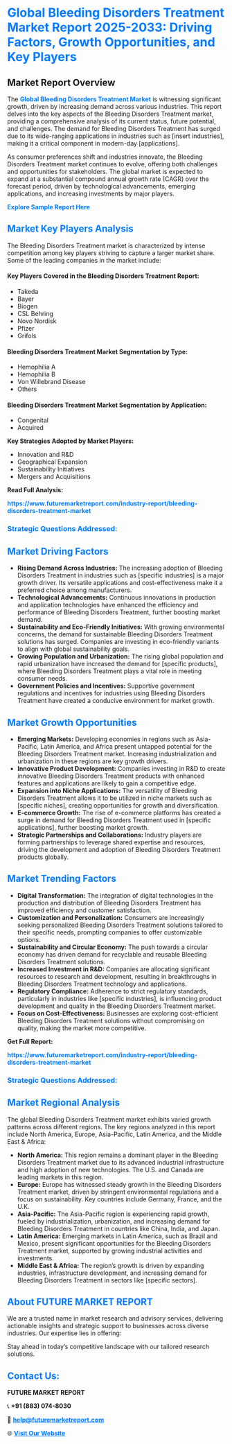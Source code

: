 <h1 style="color: #007BFF;">Global Bleeding Disorders Treatment Market Report 2025-2033: Driving Factors, Growth Opportunities, and Key Players</h1>

<section id="overview">
<h2>Market Report Overview</h2>
<p>The <a href="https://www.futuremarketreport.com/industry-report/bleeding-disorders-treatment-market" style="color: #007BFF; text-decoration: none;"><strong>Global Bleeding Disorders Treatment Market</strong></a> is witnessing significant growth, driven by increasing demand across various industries. This report delves into the key aspects of the Bleeding Disorders Treatment market, providing a comprehensive analysis of its current status, future potential, and challenges. The demand for Bleeding Disorders Treatment has surged due to its wide-ranging applications in industries such as [insert industries], making it a critical component in modern-day [applications].</p>
<p>As consumer preferences shift and industries innovate, the Bleeding Disorders Treatment market continues to evolve, offering both challenges and opportunities for stakeholders. The global market is expected to expand at a substantial compound annual growth rate (CAGR) over the forecast period, driven by technological advancements, emerging applications, and increasing investments by major players.</p>
</section>

<section id="overview">
<p><a href="https://www.futuremarketreport.com/request-sample/reportId=48976" style="color: #007BFF; text-decoration: none;"><strong>Explore Sample Report Here</strong></a></p>
</section>

<section id="key-players">
<h2 style="color: #007BFF;">Market Key Players Analysis</h2>
<p>The Bleeding Disorders Treatment market is characterized by intense competition among key players striving to capture a larger market share. Some of the leading companies in the market include:</p>
<h4>Key Players Covered in the Bleeding Disorders Treatment Report:</h4>
<ul><li>Takeda</li><li>Bayer</li><li>Biogen</li><li>CSL Behring</li><li>Novo Nordisk</li><li>Pfizer</li><li>Grifols</li></ul>
<h4>Bleeding Disorders Treatment Market Segmentation by Type:</h4>
<ul><li>Hemophilia A</li><li>Hemophilia B</li><li>Von Willebrand Disease</li><li>Others</li></ul>

<h4>Bleeding Disorders Treatment Market Segmentation by Application:</h4>
<ul><li>Congenital</li><li>Acquired</li></ul>
<p><strong>Key Strategies Adopted by Market Players:</strong></p>
<ul>
<li>Innovation and R&D</li>
<li>Geographical Expansion</li>
<li>Sustainability Initiatives</li>
<li>Mergers and Acquisitions</li>
</ul>
</section>

<section>
<p><strong>Read Full Analysis: </strong></p><a href="https://www.futuremarketreport.com/industry-report/bleeding-disorders-treatment-market" style="color: #007BFF; text-decoration: none;"><strong>https://www.futuremarketreport.com/industry-report/bleeding-disorders-treatment-market</strong></a>
<h3 style="color: #007BFF;">Strategic Questions Addressed:</h3>
</section>

<section id="driving-factors">
<h2 style="color: #007BFF;">Market Driving Factors</h2>
<ul>
<li><strong>Rising Demand Across Industries:</strong> The increasing adoption of Bleeding Disorders Treatment in industries such as [specific industries] is a major growth driver. Its versatile applications and cost-effectiveness make it a preferred choice among manufacturers.</li>
<li><strong>Technological Advancements:</strong> Continuous innovations in production and application technologies have enhanced the efficiency and performance of Bleeding Disorders Treatment, further boosting market demand.</li>
<li><strong>Sustainability and Eco-Friendly Initiatives:</strong> With growing environmental concerns, the demand for sustainable Bleeding Disorders Treatment solutions has surged. Companies are investing in eco-friendly variants to align with global sustainability goals.</li>
<li><strong>Growing Population and Urbanization:</strong> The rising global population and rapid urbanization have increased the demand for [specific products], where Bleeding Disorders Treatment plays a vital role in meeting consumer needs.</li>
<li><strong>Government Policies and Incentives:</strong> Supportive government regulations and incentives for industries using Bleeding Disorders Treatment have created a conducive environment for market growth.</li>
</ul>
</section>

<section id="growth-opportunities">
<h2 style="color: #007BFF;">Market Growth Opportunities</h2>
<ul>
<li><strong>Emerging Markets:</strong> Developing economies in regions such as Asia-Pacific, Latin America, and Africa present untapped potential for the Bleeding Disorders Treatment market. Increasing industrialization and urbanization in these regions are key growth drivers.</li>
<li><strong>Innovative Product Development:</strong> Companies investing in R&D to create innovative Bleeding Disorders Treatment products with enhanced features and applications are likely to gain a competitive edge.</li>
<li><strong>Expansion into Niche Applications:</strong> The versatility of Bleeding Disorders Treatment allows it to be utilized in niche markets such as [specific niches], creating opportunities for growth and diversification.</li>
<li><strong>E-commerce Growth:</strong> The rise of e-commerce platforms has created a surge in demand for Bleeding Disorders Treatment used in [specific applications], further boosting market growth.</li>
<li><strong>Strategic Partnerships and Collaborations:</strong> Industry players are forming partnerships to leverage shared expertise and resources, driving the development and adoption of Bleeding Disorders Treatment products globally.</li>
</ul>
</section>

<section id="trending-factors">
<h2 style="color: #007BFF;">Market Trending Factors</h2>
<ul>
<li><strong>Digital Transformation:</strong> The integration of digital technologies in the production and distribution of Bleeding Disorders Treatment has improved efficiency and customer satisfaction.</li>
<li><strong>Customization and Personalization:</strong> Consumers are increasingly seeking personalized Bleeding Disorders Treatment solutions tailored to their specific needs, prompting companies to offer customizable options.</li>
<li><strong>Sustainability and Circular Economy:</strong> The push towards a circular economy has driven demand for recyclable and reusable Bleeding Disorders Treatment solutions.</li>
<li><strong>Increased Investment in R&D:</strong> Companies are allocating significant resources to research and development, resulting in breakthroughs in Bleeding Disorders Treatment technology and applications.</li>
<li><strong>Regulatory Compliance:</strong> Adherence to strict regulatory standards, particularly in industries like [specific industries], is influencing product development and quality in the Bleeding Disorders Treatment market.</li>
<li><strong>Focus on Cost-Effectiveness:</strong> Businesses are exploring cost-efficient Bleeding Disorders Treatment solutions without compromising on quality, making the market more competitive.</li>
</ul>
</section>

<section>
<p><strong>Get Full Report: </strong></p><a href="https://www.futuremarketreport.com/industry-report/bleeding-disorders-treatment-market" style="color: #007BFF; text-decoration: none;"><strong>https://www.futuremarketreport.com/industry-report/bleeding-disorders-treatment-market</strong></a>
<h3 style="color: #007BFF;">Strategic Questions Addressed:</h3>
</section>


<section id="regional-analysis">
<h2 style="color: #007BFF;">Market Regional Analysis</h2>
<p>The global Bleeding Disorders Treatment market exhibits varied growth patterns across different regions. The key regions analyzed in this report include North America, Europe, Asia-Pacific, Latin America, and the Middle East & Africa:</p>
<ul>
<li><strong>North America:</strong> This region remains a dominant player in the Bleeding Disorders Treatment market due to its advanced industrial infrastructure and high adoption of new technologies. The U.S. and Canada are leading markets in this region.</li>
<li><strong>Europe:</strong> Europe has witnessed steady growth in the Bleeding Disorders Treatment market, driven by stringent environmental regulations and a focus on sustainability. Key countries include Germany, France, and the U.K.</li>
<li><strong>Asia-Pacific:</strong> The Asia-Pacific region is experiencing rapid growth, fueled by industrialization, urbanization, and increasing demand for Bleeding Disorders Treatment in countries like China, India, and Japan.</li>
<li><strong>Latin America:</strong> Emerging markets in Latin America, such as Brazil and Mexico, present significant opportunities for the Bleeding Disorders Treatment market, supported by growing industrial activities and investments.</li>
<li><strong>Middle East & Africa:</strong> The region’s growth is driven by expanding industries, infrastructure development, and increasing demand for Bleeding Disorders Treatment in sectors like [specific sectors].</li>
</ul>
</section>

<footer>
<h2 style="color: #007BFF;">About FUTURE MARKET REPORT</h2>
<p>We are a trusted name in market research and advisory services, delivering actionable insights and strategic support to businesses across diverse industries. Our expertise lies in offering:</p>

<p>Stay ahead in today’s competitive landscape with our tailored research solutions.</p>

<h2 style="color: #007BFF;">Contact Us:</h2>
<p><strong>FUTURE MARKET REPORT</strong></p>
<p>📞 <strong>+91 (883) 074-8030</strong></p>
<p>📧 <strong><a href="mailto:help@futuremarketreport.com" style="color: #007BFF;">help@futuremarketreport.com</a></strong></p>
<p>🌐 <strong><a href="https://www.futuremarketreport.com/" style="color: #007BFF;">Visit Our Website</a></strong></p>
</footer>